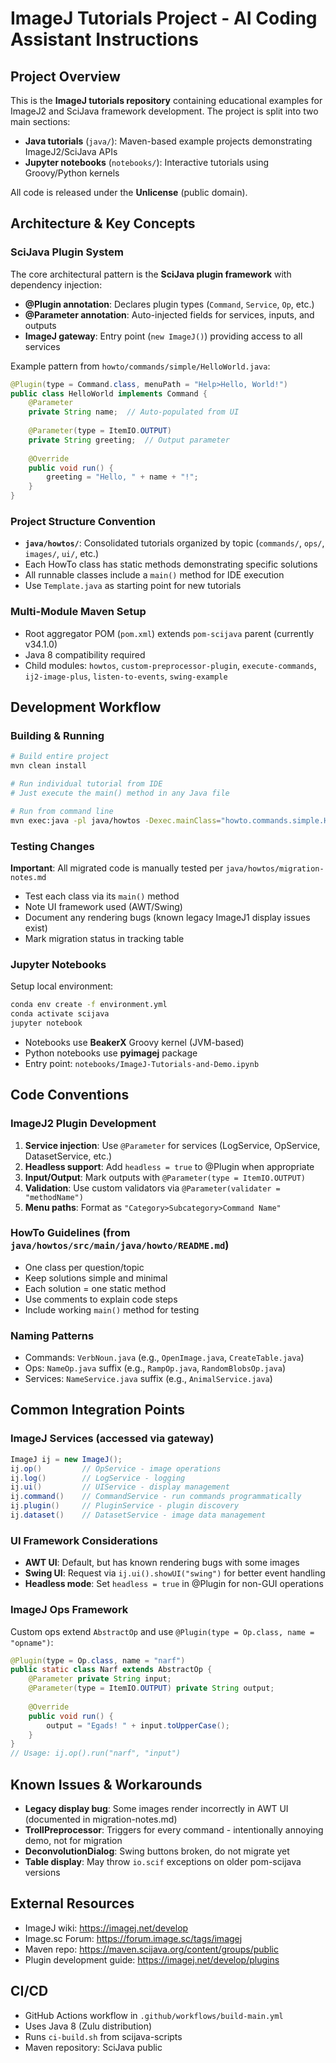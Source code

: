 # ImageJ Tutorials Project - AI Coding Assistant Instructions

## Project Overview

This is the **ImageJ tutorials repository** containing educational examples for ImageJ2 and SciJava framework development. The project is split into two main sections:
- **Java tutorials** (`java/`): Maven-based example projects demonstrating ImageJ2/SciJava APIs
- **Jupyter notebooks** (`notebooks/`): Interactive tutorials using Groovy/Python kernels

All code is released under the **Unlicense** (public domain).

## Architecture & Key Concepts

### SciJava Plugin System
The core architectural pattern is the **SciJava plugin framework** with dependency injection:

- **@Plugin annotation**: Declares plugin types (`Command`, `Service`, `Op`, etc.)
- **@Parameter annotation**: Auto-injected fields for services, inputs, and outputs
- **ImageJ gateway**: Entry point (`new ImageJ()`) providing access to all services

Example pattern from `howto/commands/simple/HelloWorld.java`:
```java
@Plugin(type = Command.class, menuPath = "Help>Hello, World!")
public class HelloWorld implements Command {
    @Parameter
    private String name;  // Auto-populated from UI
    
    @Parameter(type = ItemIO.OUTPUT)
    private String greeting;  // Output parameter
    
    @Override
    public void run() {
        greeting = "Hello, " + name + "!";
    }
}
```

### Project Structure Convention
- **`java/howtos/`**: Consolidated tutorials organized by topic (`commands/`, `ops/`, `images/`, `ui/`, etc.)
- Each HowTo class has static methods demonstrating specific solutions
- All runnable classes include a `main()` method for IDE execution
- Use `Template.java` as starting point for new tutorials

### Multi-Module Maven Setup
- Root aggregator POM (`pom.xml`) extends `pom-scijava` parent (currently v34.1.0)
- Java 8 compatibility required
- Child modules: `howtos`, `custom-preprocessor-plugin`, `execute-commands`, `ij2-image-plus`, `listen-to-events`, `swing-example`

## Development Workflow

### Building & Running
```bash
# Build entire project
mvn clean install

# Run individual tutorial from IDE
# Just execute the main() method in any Java file

# Run from command line
mvn exec:java -pl java/howtos -Dexec.mainClass="howto.commands.simple.HelloWorld"
```

### Testing Changes
**Important**: All migrated code is manually tested per `java/howtos/migration-notes.md`
- Test each class via its `main()` method
- Note UI framework used (AWT/Swing)
- Document any rendering bugs (known legacy ImageJ1 display issues exist)
- Mark migration status in tracking table

### Jupyter Notebooks
Setup local environment:
```bash
conda env create -f environment.yml
conda activate scijava
jupyter notebook
```
- Notebooks use **BeakerX** Groovy kernel (JVM-based)
- Python notebooks use **pyimagej** package
- Entry point: `notebooks/ImageJ-Tutorials-and-Demo.ipynb`

## Code Conventions

### ImageJ2 Plugin Development
1. **Service injection**: Use `@Parameter` for services (LogService, OpService, DatasetService, etc.)
2. **Headless support**: Add `headless = true` to @Plugin when appropriate
3. **Input/Output**: Mark outputs with `@Parameter(type = ItemIO.OUTPUT)`
4. **Validation**: Use custom validators via `@Parameter(validater = "methodName")`
5. **Menu paths**: Format as `"Category>Subcategory>Command Name"`

### HowTo Guidelines (from `java/howtos/src/main/java/howto/README.md`)
- One class per question/topic
- Keep solutions simple and minimal
- Each solution = one static method
- Use comments to explain code steps
- Include working `main()` method for testing

### Naming Patterns
- Commands: `VerbNoun.java` (e.g., `OpenImage.java`, `CreateTable.java`)
- Ops: `NameOp.java` suffix (e.g., `RampOp.java`, `RandomBlobsOp.java`)
- Services: `NameService.java` suffix (e.g., `AnimalService.java`)

## Common Integration Points

### ImageJ Services (accessed via gateway)
```java
ImageJ ij = new ImageJ();
ij.op()         // OpService - image operations
ij.log()        // LogService - logging
ij.ui()         // UIService - display management
ij.command()    // CommandService - run commands programmatically
ij.plugin()     // PluginService - plugin discovery
ij.dataset()    // DatasetService - image data management
```

### UI Framework Considerations
- **AWT UI**: Default, but has known rendering bugs with some images
- **Swing UI**: Request via `ij.ui().showUI("swing")` for better event handling
- **Headless mode**: Set `headless = true` in @Plugin for non-GUI operations

### ImageJ Ops Framework
Custom ops extend `AbstractOp` and use `@Plugin(type = Op.class, name = "opname")`:
```java
@Plugin(type = Op.class, name = "narf")
public static class Narf extends AbstractOp {
    @Parameter private String input;
    @Parameter(type = ItemIO.OUTPUT) private String output;
    
    @Override
    public void run() {
        output = "Egads! " + input.toUpperCase();
    }
}
// Usage: ij.op().run("narf", "input")
```

## Known Issues & Workarounds
- **Legacy display bug**: Some images render incorrectly in AWT UI (documented in migration-notes.md)
- **TrollPreprocessor**: Triggers for every command - intentionally annoying demo, not for migration
- **DeconvolutionDialog**: Swing buttons broken, do not migrate yet
- **Table display**: May throw `io.scif` exceptions on older pom-scijava versions

## External Resources
- ImageJ wiki: https://imagej.net/develop
- Image.sc Forum: https://forum.image.sc/tags/imagej
- Maven repo: https://maven.scijava.org/content/groups/public
- Plugin development guide: https://imagej.net/develop/plugins

## CI/CD
- GitHub Actions workflow in `.github/workflows/build-main.yml`
- Uses Java 8 (Zulu distribution)
- Runs `ci-build.sh` from scijava-scripts
- Maven repository: SciJava public
